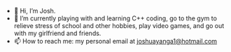 - 👋 Hi, I’m Josh.
- 👀 I’m currently playing with and learning C++ coding, go to the gym to relieve stress of school and other hobbies, play video games, and go out with my girlfriend and friends. 
- 📫 How to reach me: my personal email at joshuayanga1@hotmail.com

<!---
yocomplex/yocomplex is a ✨ special ✨ repository because its `README.md` (this file) appears on your GitHub profile.
You can click the Preview link to take a look at your changes.
--->
